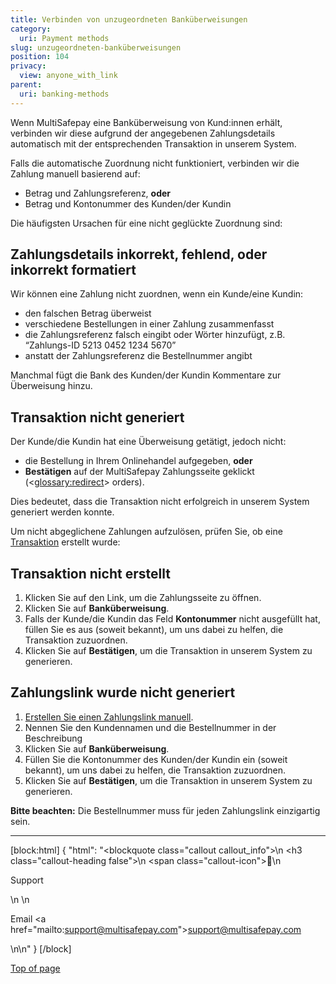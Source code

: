 ```yaml
---
title: Verbinden von unzugeordneten Banküberweisungen
category:
  uri: Payment methods
slug: unzugeordneten-banküberweisungen
position: 104
privacy:
  view: anyone_with_link
parent:
  uri: banking-methods
---
```


Wenn MultiSafepay eine Banküberweisung von Kund:innen erhält, verbinden wir diese aufgrund der angegebenen Zahlungsdetails automatisch mit der entsprechenden Transaktion in unserem System. 

Falls die automatische Zuordnung nicht funktioniert, verbinden wir die Zahlung manuell basierend auf:

- Betrag und Zahlungsreferenz, **oder**
- Betrag und Kontonummer des Kunden/der Kundin

Die häufigsten Ursachen für eine nicht geglückte Zuordnung sind: 

## Zahlungsdetails inkorrekt, fehlend, oder inkorrekt formatiert

Wir können eine Zahlung nicht zuordnen, wenn ein Kunde/eine Kundin:

- den falschen Betrag überweist
- verschiedene Bestellungen in einer Zahlung zusammenfasst
- die Zahlungsreferenz falsch eingibt oder Wörter hinzufügt, z.B. “Zahlungs-ID 5213 0452 1234 5670”
- anstatt der Zahlungsreferenz die Bestellnummer angibt 

Manchmal fügt die Bank des Kunden/der Kundin Kommentare zur Überweisung hinzu.

## Transaktion nicht generiert

Der Kunde/die Kundin hat eine Überweisung getätigt, jedoch nicht:

- die Bestellung in Ihrem Onlinehandel aufgegeben, **oder**
- **Bestätigen** auf der MultiSafepay Zahlungsseite geklickt (<<glossary:redirect>> orders).

Dies bedeutet, dass die Transaktion nicht erfolgreich in unserem System generiert werden konnte.

Um nicht abgeglichene Zahlungen aufzulösen, prüfen Sie, ob eine [Transaktion](/docs/payment-links/) erstellt wurde:

## Transaktion nicht erstellt

1. Klicken Sie auf den Link, um die Zahlungsseite zu öffnen. 
2. Klicken Sie auf **Banküberweisung**.
3. Falls der Kunde/die Kundin das Feld **Kontonummer** nicht ausgefüllt hat, füllen Sie es aus (soweit bekannt), um uns dabei zu helfen, die Transaktion zuzuordnen. 
4. Klicken Sie auf **Bestätigen**, um die Transaktion in unserem System zu generieren. 

## Zahlungslink wurde nicht generiert

1. [Erstellen Sie einen Zahlungslink manuell](/docs/payment-links/).
2. Nennen Sie den Kundennamen und die Bestellnummer in der Beschreibung
3. Klicken Sie auf **Banküberweisung**.
4. Füllen Sie die Kontonummer des Kunden/der Kundin ein (soweit bekannt), um uns dabei zu helfen, die Transaktion zuzuordnen.
5. Klicken Sie auf **Bestätigen**, um die Transaktion in unserem System zu generieren. 

**Bitte beachten:** Die Bestellnummer muss für jeden Zahlungslink einzigartig sein.
<br>

---

[block:html]
{
  "html": "<blockquote class=\"callout callout_info\">\n    <h3 class=\"callout-heading false\">\n        <span class=\"callout-icon\">💬</span>\n        <p>Support</p>\n    </h3>\n    <p>Email <a href=\"mailto:support@multisafepay.com\">support@multisafepay.com</a></p>\n</blockquote>\n"
}
[/block]

[Top of page](#)
